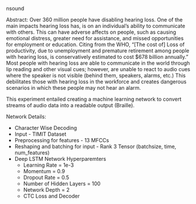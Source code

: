 nsound

Abstract:
Over 360 million people have disabling hearing loss. One of the main impacts hearing loss has, is on an individual’s ability to communicate with others. This can have adverse affects on people, such as causing emotional distress, greater need for assistance, and missed opportunities for employment or education. Citing from the WHO, “[The cost of] Loss of productivity, due to unemployment and premature retirement among people with hearing loss, is conservatively estimated to cost $678 billion annually.” Most people with hearing loss are able to communicate in the world through lip reading and other visual cues; however, are unable to react to audio cues where the speaker is not visible (behind them, speakers, alarms, etc.) This debilitates those with hearing loss in the workforce and creates dangerous scenarios in which these people may not hear an alarm.

This experiment entailed creating a machine learning network to convert streams of audio data into a readable output (Braille).

Network Details:
* Character Wise Decoding
* Input - TIMIT Dataset
* Preprocessing for features - 13 MFCCs
* Reshaping and batching for input - Rank 3 Tensor (batchsize, time, num_features)
* Deep LSTM Network Hyperparemters
	* Learning Rate = 1e-3
	* Momentum = 0.9
	* Dropout Rate = 0.5
	* Number of Hidden Layers = 100
	* Network Depth = 2
	* CTC Loss and Decoder
